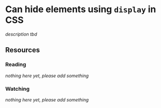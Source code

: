# Can hide elements using `display` in CSS

_description tbd_

## Resources

### Reading

_nothing here yet, please add something_

### Watching

_nothing here yet, please add something_
